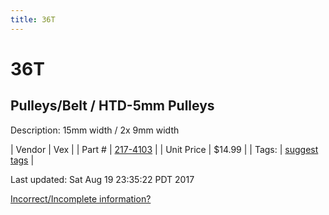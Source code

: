 ```yaml
---
title: 36T
---
```


# 36T
## Pulleys/Belt / HTD-5mm Pulleys
Description: 	15mm width / 2x 9mm width 

| Vendor | Vex | 
| Part # | [217-4103](http://www.vexrobotics.com/vexpro/motion/belts-and-pulleys/htdpulleys.html) | 
| Unit Price | $14.99 | 
| Tags: | [suggest tags](https://docs.google.com/forms/d/e/1FAIpQLSeWyY8v3RgOty-MyWmh9U0iivNYN_molChYyS-0U-o-kOAv_g/viewform) | 

Last updated: Sat Aug 19 23:35:22 PDT 2017

 [Incorrect/Incomplete information?](https://docs.google.com/forms/d/e/1FAIpQLSeWyY8v3RgOty-MyWmh9U0iivNYN_molChYyS-0U-o-kOAv_g/viewform)